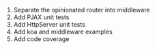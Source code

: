 1. Separate the opinionated router into middleware
2. Add PJAX unit tests
3. Add HttpServer unit tests
4. Add koa and middleware examples
5. Add code coverage